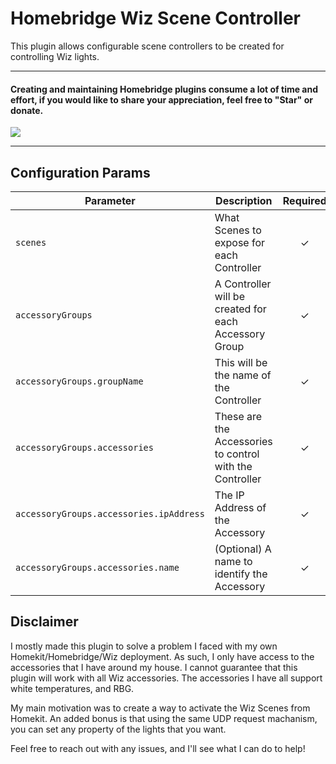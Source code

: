 # Homebridge Wiz Scene Controller
This plugin allows configurable scene controllers to be created for controlling Wiz lights.

_________________________________________
#### Creating and maintaining Homebridge plugins consume a lot of time and effort, if you would like to share your appreciation, feel free to "Star" or donate. 

<a target="blank" href="https://www.paypal.me/conde171"><img src="https://img.shields.io/badge/Donate-PayPal-blue.svg"/></a>

_________________________________________


## Configuration Params

|             Parameter                   |                       Description                       | Required |
| --------------------------------------- | ------------------------------------------------------- |:--------:|
| `scenes`                                | What Scenes to expose for each Controller               |     ✓    |
| `accessoryGroups`                       | A Controller will be created for each Accessory Group   |     ✓    |
| `accessoryGroups.groupName`             | This will be the name of the Controller                 |     ✓    |
| `accessoryGroups.accessories`           | These are the Accessories to control with the Controller|     ✓    |
| `accessoryGroups.accessories.ipAddress` | The IP Address of the Accessory                         |     ✓    |
| `accessoryGroups.accessories.name`      | (Optional) A name to identify the Accessory             |     ✓    |

## Disclaimer
I mostly made this plugin to solve a problem I faced with my own Homekit/Homebridge/Wiz deployment. As such, I only have access to the
accessories that I have around my house. I cannot guarantee that this plugin will work with all Wiz accessories. The accessories I have all
support white temperatures, and RBG. 

My main motivation was to create a way to activate the Wiz Scenes from Homekit. An added bonus is that using the same UDP request machanism,
you can set any property of the lights that you want.

Feel free to reach out with any issues, and I'll see what I can do to help!